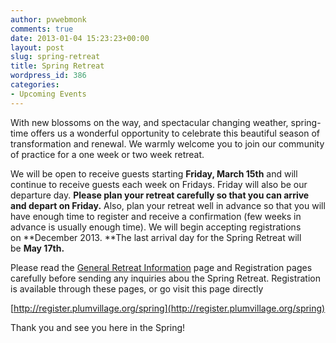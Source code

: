 ```yaml
---
author: pvwebmonk
comments: true
date: 2013-01-04 15:23:23+00:00
layout: post
slug: spring-retreat
title: Spring Retreat
wordpress_id: 386
categories:
- Upcoming Events
---
```




With new blossoms on the way, and spectacular changing weather, spring-time offers us a wonderful opportunity to celebrate this beautiful season of transformation and renewal. We warmly welcome you to join our community of practice for a one week or two week retreat.

We will be open to receive guests starting **Friday, March 15th** and will continue to receive guests each week on Fridays. Friday will also be our departure day. **Please plan your retreat carefully so that you can arrive and depart on Friday.** Also, plan your retreat well in advance so that you will have enough time to register and receive a confirmation (few weeks in advance is usually enough time). We will begin accepting registrations on **December 2013. **The last arrival day for the Spring Retreat will be **May 17th.**



Please read the [General Retreat Information](http://www.plumvillage.org/visiting-us/general-retreat-information.html) page and Registration pages carefully before sending any inquiries abou the Spring Retreat. Registration is available through these pages, or go visit this page directly

[http://register.plumvillage.org/spring](http://register.plumvillage.org/spring)



Thank you and see you here in the Spring!




